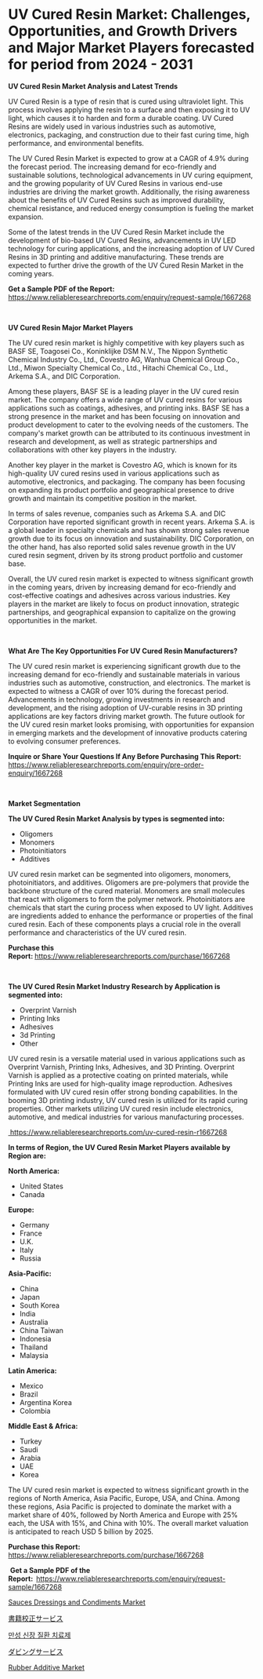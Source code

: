 <p><h1>UV Cured Resin Market: Challenges, Opportunities, and Growth Drivers and Major Market Players forecasted for period from 2024 - 2031</h1></p><p><strong>UV Cured Resin Market Analysis and Latest Trends</strong></p>
<p><p>UV Cured Resin is a type of resin that is cured using ultraviolet light. This process involves applying the resin to a surface and then exposing it to UV light, which causes it to harden and form a durable coating. UV Cured Resins are widely used in various industries such as automotive, electronics, packaging, and construction due to their fast curing time, high performance, and environmental benefits.</p><p>The UV Cured Resin Market is expected to grow at a CAGR of 4.9% during the forecast period. The increasing demand for eco-friendly and sustainable solutions, technological advancements in UV curing equipment, and the growing popularity of UV Cured Resins in various end-use industries are driving the market growth. Additionally, the rising awareness about the benefits of UV Cured Resins such as improved durability, chemical resistance, and reduced energy consumption is fueling the market expansion.</p><p>Some of the latest trends in the UV Cured Resin Market include the development of bio-based UV Cured Resins, advancements in UV LED technology for curing applications, and the increasing adoption of UV Cured Resins in 3D printing and additive manufacturing. These trends are expected to further drive the growth of the UV Cured Resin Market in the coming years.</p></p>
<p><strong>Get a Sample PDF of the Report:&nbsp;</strong> <a href="https://www.reliableresearchreports.com/enquiry/request-sample/1667268">https://www.reliableresearchreports.com/enquiry/request-sample/1667268</a></p>
<p>&nbsp;</p>
<p><strong>UV Cured Resin Major Market Players</strong></p>
<p><p>The UV cured resin market is highly competitive with key players such as BASF SE, Toagosei Co., Koninklijke DSM N.V., The Nippon Synthetic Chemical Industry Co., Ltd., Covestro AG, Wanhua Chemical Group Co., Ltd., Miwon Specialty Chemical Co., Ltd., Hitachi Chemical Co., Ltd., Arkema S.A., and DIC Corporation.</p><p>Among these players, BASF SE is a leading player in the UV cured resin market. The company offers a wide range of UV cured resins for various applications such as coatings, adhesives, and printing inks. BASF SE has a strong presence in the market and has been focusing on innovation and product development to cater to the evolving needs of the customers. The company's market growth can be attributed to its continuous investment in research and development, as well as strategic partnerships and collaborations with other key players in the industry.</p><p>Another key player in the market is Covestro AG, which is known for its high-quality UV cured resins used in various applications such as automotive, electronics, and packaging. The company has been focusing on expanding its product portfolio and geographical presence to drive growth and maintain its competitive position in the market.</p><p>In terms of sales revenue, companies such as Arkema S.A. and DIC Corporation have reported significant growth in recent years. Arkema S.A. is a global leader in specialty chemicals and has shown strong sales revenue growth due to its focus on innovation and sustainability. DIC Corporation, on the other hand, has also reported solid sales revenue growth in the UV cured resin segment, driven by its strong product portfolio and customer base.</p><p>Overall, the UV cured resin market is expected to witness significant growth in the coming years, driven by increasing demand for eco-friendly and cost-effective coatings and adhesives across various industries. Key players in the market are likely to focus on product innovation, strategic partnerships, and geographical expansion to capitalize on the growing opportunities in the market.</p></p>
<p>&nbsp;</p>
<p><strong>What Are The Key Opportunities For UV Cured Resin Manufacturers?</strong></p>
<p><p>The UV cured resin market is experiencing significant growth due to the increasing demand for eco-friendly and sustainable materials in various industries such as automotive, construction, and electronics. The market is expected to witness a CAGR of over 10% during the forecast period. Advancements in technology, growing investments in research and development, and the rising adoption of UV-curable resins in 3D printing applications are key factors driving market growth. The future outlook for the UV cured resin market looks promising, with opportunities for expansion in emerging markets and the development of innovative products catering to evolving consumer preferences.</p></p>
<p><strong>Inquire or Share Your Questions If Any Before Purchasing This Report:</strong> <a href="https://www.reliableresearchreports.com/enquiry/pre-order-enquiry/1667268">https://www.reliableresearchreports.com/enquiry/pre-order-enquiry/1667268</a></p>
<p>&nbsp;</p>
<p><strong>Market Segmentation</strong></p>
<p><strong>The UV Cured Resin Market Analysis by types is segmented into:</strong></p>
<p><ul><li>Oligomers</li><li>Monomers</li><li>Photoinitiators</li><li>Additives</li></ul></p>
<p><p>UV cured resin market can be segmented into oligomers, monomers, photoinitiators, and additives. Oligomers are pre-polymers that provide the backbone structure of the cured material. Monomers are small molecules that react with oligomers to form the polymer network. Photoinitiators are chemicals that start the curing process when exposed to UV light. Additives are ingredients added to enhance the performance or properties of the final cured resin. Each of these components plays a crucial role in the overall performance and characteristics of the UV cured resin.</p></p>
<p><strong>Purchase this Report:&nbsp;</strong><a href="https://www.reliableresearchreports.com/purchase/1667268">https://www.reliableresearchreports.com/purchase/1667268</a></p>
<p>&nbsp;</p>
<p><strong>The UV Cured Resin Market Industry Research by Application is segmented into:</strong></p>
<p><ul><li>Overprint Varnish</li><li>Printing Inks</li><li>Adhesives</li><li>3d Printing</li><li>Other</li></ul></p>
<p><p>UV cured resin is a versatile material used in various applications such as Overprint Varnish, Printing Inks, Adhesives, and 3D Printing. Overprint Varnish is applied as a protective coating on printed materials, while Printing Inks are used for high-quality image reproduction. Adhesives formulated with UV cured resin offer strong bonding capabilities. In the booming 3D printing industry, UV cured resin is utilized for its rapid curing properties. Other markets utilizing UV cured resin include electronics, automotive, and medical industries for various manufacturing processes.</p></p>
<p><a href="https://www.reliableresearchreports.com/uv-cured-resin-r1667268">&nbsp;https://www.reliableresearchreports.com/uv-cured-resin-r1667268</a></p>
<p><strong>In terms of Region, the UV Cured Resin Market Players available by Region are:</strong></p>
<p>
    <p> <strong> North America: </strong>
        <ul>
            <li>United States</li>
            <li>Canada</li>
        </ul>
        </p> 
    <p> <strong> Europe: </strong>
        <ul>
            <li>Germany</li>
            <li>France</li>
            <li>U.K.</li>
            <li>Italy</li>
            <li>Russia</li>
        </ul>
        </p> 
    <p> <strong> Asia-Pacific: </strong>
        <ul>
            <li>China</li>
            <li>Japan</li>
            <li>South Korea</li>
            <li>India</li>
            <li>Australia</li>
            <li>China Taiwan</li>
            <li>Indonesia</li>
            <li>Thailand</li>
            <li>Malaysia</li>
        </ul>
        </p> 
    <p> <strong> Latin America: </strong>
        <ul>
            <li>Mexico</li>
            <li>Brazil</li>
            <li>Argentina Korea</li>
            <li>Colombia</li>
        </ul>
        </p> 
    <p> <strong> Middle East & Africa: </strong>
        <ul>
            <li>Turkey</li>
            <li>Saudi</li>
            <li>Arabia</li>
            <li>UAE</li>
            <li>Korea</li>
        </ul>
    </p>
    </p>
<p><p>The UV cured resin market is expected to witness significant growth in the regions of North America, Asia Pacific, Europe, USA, and China. Among these regions, Asia Pacific is projected to dominate the market with a market share of 40%, followed by North America and Europe with 25% each, the USA with 15%, and China with 10%. The overall market valuation is anticipated to reach USD 5 billion by 2025.</p></p>
<p><strong>Purchase this Report: </strong><a href="https://www.reliableresearchreports.com/purchase/1667268">https://www.reliableresearchreports.com/purchase/1667268</a></p>
<p>&nbsp;<strong>Get a Sample PDF of the Report:&nbsp;&nbsp;</strong><a href="https://www.reliableresearchreports.com/enquiry/request-sample/1667268">https://www.reliableresearchreports.com/enquiry/request-sample/1667268</a></p>
<p><strong></strong></p>
<p><p><a href="https://github.com/jodemen/Market-Research-Report-List-2/blob/main/sauces-dressings-and-condiments-market.md">Sauces Dressings and Condiments Market</a></p><p><a href="https://github.com/dzy793153605/Market-Research-Report-List-2/blob/main/561976153407.md">書籍校正サービス</a></p><p><a href="https://medium.com/@moulafa/%EB%A7%8C%EC%84%B1-%EC%8B%A0%EC%9E%A5-%EC%A7%88%ED%99%98%EC%9D%98-%EC%95%BD%EB%AC%BC-%EC%8B%9C%EC%9E%A5%EC%9D%84-%EB%B6%84%EC%84%9D-%EA%B8%80%EB%A1%9C%EB%B2%8C-%EC%82%B0%EC%97%85-%EC%A0%84%EB%A7%9D-%EB%B0%8F-%EC%98%88%EC%B8%A1-2024%EB%85%84%EB%B6%80%ED%84%B0-2031%EB%85%84%EA%B9%8C%EC%A7%80-16e6fbbdd715">만성 신장 질환 치료제</a></p><p><a href="https://github.com/EthanMorar2011/Market-Research-Report-List-1/blob/main/364355053408.md">ダビングサービス</a></p><p><a href="https://github.com/jj19131/Market-Research-Report-List-2/blob/main/rubber-additive-market.md">Rubber Additive Market</a></p></p>